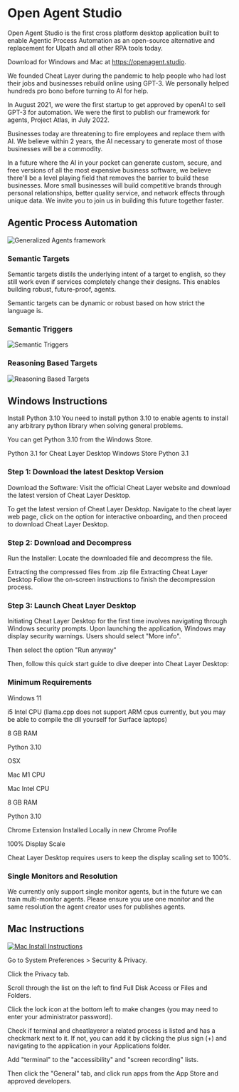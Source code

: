 # Open Agent Studio

Open Agent Studio is the first cross platform desktop application built to enable Agentic Process Automation as an open-source alternative and replacement for UIpath and all other RPA tools today. 

Download for Windows and Mac at https://openagent.studio.

We founded Cheat Layer during the pandemic to help people who had lost their jobs and businesses rebuild online using GPT-3. We personally helped hundreds pro bono before turning to AI for help.

In August 2021, we were the first startup to get approved by openAI to sell GPT-3 for automation. We were the first to publish our framework for agents, Project Atlas, in July 2022.

Businesses today are threatening to fire employees and replace them with AI. We believe within 2 years, the AI necessary to generate most of those businesses will be a commodity.

In a future where the AI in your pocket can generate custom, secure, and free versions of all the most expensive business software, we believe there'll be a level playing field that removes the barrier to build these businesses. More small businesses will build competitive brands through personal relationships, better quality service, and network effects through unique data. We invite you to join us in building this future together faster.

## Agentic Process Automation
![Generalized Agents framework](https://storage.googleapis.com/cheatlayer/agent.png)


### Semantic Targets
Semantic targets distils the underlying intent of a target to english, so they still work even if services completely change their designs. This enables building robust, future-proof, agents. 

Semantic targets can be dynamic or robust based on how strict the language is. 

### Semantic Triggers
![Semantic Triggers](https://storage.googleapis.com/cheatlayer/semtriggers.png)

### Reasoning Based Targets
![Reasoning Based Targets](https://storage.googleapis.com/cheatlayer/reasoning.png)  
## Windows Instructions
Install Python 3.10
You need to install python 3.10 to enable agents to install any arbitrary python library when solving general problems. 

You can get Python 3.10 from the Windows Store.

Python 3.1 for Cheat Layer Desktop
Windows Store Python 3.1 
### Step 1: Download the latest Desktop Version
Download the Software: Visit the official Cheat Layer website and download the latest version of Cheat Layer Desktop.

To get the latest version of Cheat Layer Desktop. Navigate to the cheat layer web page, click on the option for interactive onboarding, and then proceed to download Cheat Layer Desktop. 



### Step 2: Download and Decompress

Run the Installer: Locate the downloaded file and decompress the file.

Extracting the compressed files from .zip file
Extracting Cheat Layer Desktop
 Follow the on-screen instructions to finish the decompression process. 

### Step 3: Launch Cheat Layer Desktop 
Initiating Cheat Layer Desktop for the first time involves navigating through Windows security prompts. Upon launching the application, Windows may display security warnings. Users should select "More info".



Then select the option "Run anyway"



Then, follow this quick start guide to dive deeper into Cheat Layer Desktop:


### Minimum Requirements
Windows 11

i5 Intel CPU (llama.cpp does not support ARM cpus currently, but you may be able to compile the dll yourself for Surface laptops)

8 GB RAM

Python 3.10

OSX 

Mac M1 CPU

Mac Intel CPU

8 GB RAM

Python 3.10

Chrome Extension Installed Locally in new Chrome Profile

100% Display Scale

Cheat Layer Desktop requires users to keep the display scaling set to 100%. 

### Single Monitors and Resolution
We currently only support single monitor agents, but in the future we can train multi-monitor agents. Please ensure you use one monitor and the same resolution the agent creator uses for publishes agents. 
## Mac Instructions
[![Mac Install Instructions](https://img.youtube.com/vi/fnAvP2s_2rk/0.jpg)](https://www.youtube.com/watch?v=fnAvP2s_2rk)

Go to System Preferences > Security & Privacy.

Click the Privacy tab.

Scroll through the list on the left to find Full Disk Access or Files and Folders. 

Click the lock icon at the bottom left to make changes (you may need to enter your administrator password).

Check if terminal and cheatlayeror a related process is listed and has a checkmark next to it. If not, you can add it by clicking the plus sign (+) and navigating to the application in your Applications folder.

Add "terminal" to the "accessibility" and "screen recording" lists.

Then click the "General" tab, and click run apps from the App Store and approved developers. 
